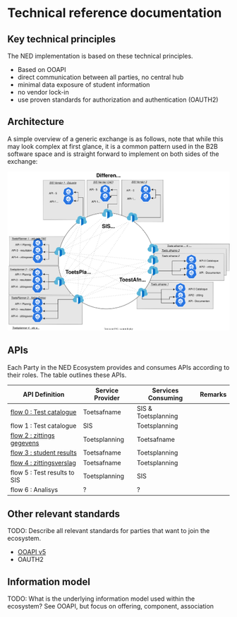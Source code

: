 # Technical reference documentation

## Key technical principles

The NED implementation is based on these technical principles. 
* Based on OOAPI
* direct communication between all parties, no central hub
* minimal data exposure of student information
* no vendor lock-in
* use proven standards for authorization and authentication (OAUTH2)

## Architecture


A simple overview of a generic exchange is as follows, note that while this may look complex at first glance, it is a common pattern used in the B2B software space and is straight forward to implement on both sides of the exchange:

![architecture](diagrams/Saas_Vendor_Infrastructure-Big_Picture_Gateways.drawio.svg)

## APIs

Each Party in the NED Ecosystem provides and consumes APIs according to their roles. The table outlines these APIs.

| API Definition | Service Provider | Services Consuming | Remarks |
|---|---|---|---|
| [flow 0 : Test catalogue ](flow0.md) | Toetsafname | SIS & Toetsplanning |  |
| flow 1 : Test catalogue  | SIS | Toetsplanning |  |
| [flow 2 : zittings gegevens ](flow2.md) | Toetsplanning | Toetsafname |  |
| [flow 3 : student results ](flow3.md) | Toetsafname | Toetsplanning |  |
| [flow 4 : zittingsverslag ](flow4.md) | Toetsafname | Toetsplanning |  |
| flow 5 : Test results to SIS  | Toetsplanning | SIS |  |
| flow 6 : Analisys | ? | ? |  |

## Other relevant standards

TODO: Describe all relevant standards for parties that want to join the ecosystem.
- [OOAPI v5](https://open-education-api.github.io/specification/v5/docs.html) 
- OAUTH2

## Information model

TODO: What is the underlying information model used within the ecosystem? See OOAPI, but focus on offering, component, association


